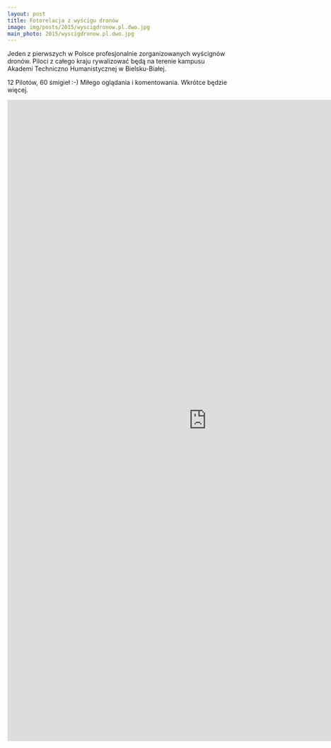 ```yaml
---
layout: post
title: Fotorelacja z wyścigu dronów
image: img/posts/2015/wyscigdronow.pl.dwo.jpg
main_photo: 2015/wyscigdronow.pl.dwo.jpg
---
```


Jeden z pierwszych w Polsce profesjonalnie zorganizowanych wyścignów dronów. Piloci z całego kraju rywalizować będą na terenie kampusu Akademi Techniczno Humanistycznej w Bielsku-Białej.

12 Pilotów, 60 śmigieł :-) Miłego oglądania i komentowania. Wkrótce będzie więcej.

<div id="photos"></div>
<iframe src="http://embedsocial.com/facebook_album/album_photos/807133899371114" width="900" height="1450" frameborder="0" scrolling="no" marginheight="0"  marginwidth="0"></iframe>
